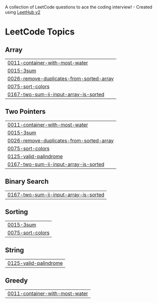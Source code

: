 A collection of LeetCode questions to ace the coding interview! - Created using [LeetHub v2](https://github.com/arunbhardwaj/LeetHub-2.0)
<!---LeetCode Topics Start-->
# LeetCode Topics
## Array
|  |
| ------- |
| [0011-container-with-most-water](https://github.com/Ashreet11/DSA/tree/master/0011-container-with-most-water) |
| [0015-3sum](https://github.com/Ashreet11/DSA/tree/master/0015-3sum) |
| [0026-remove-duplicates-from-sorted-array](https://github.com/Ashreet11/DSA/tree/master/0026-remove-duplicates-from-sorted-array) |
| [0075-sort-colors](https://github.com/Ashreet11/DSA/tree/master/0075-sort-colors) |
| [0167-two-sum-ii-input-array-is-sorted](https://github.com/Ashreet11/DSA/tree/master/0167-two-sum-ii-input-array-is-sorted) |
## Two Pointers
|  |
| ------- |
| [0011-container-with-most-water](https://github.com/Ashreet11/DSA/tree/master/0011-container-with-most-water) |
| [0015-3sum](https://github.com/Ashreet11/DSA/tree/master/0015-3sum) |
| [0026-remove-duplicates-from-sorted-array](https://github.com/Ashreet11/DSA/tree/master/0026-remove-duplicates-from-sorted-array) |
| [0075-sort-colors](https://github.com/Ashreet11/DSA/tree/master/0075-sort-colors) |
| [0125-valid-palindrome](https://github.com/Ashreet11/DSA/tree/master/0125-valid-palindrome) |
| [0167-two-sum-ii-input-array-is-sorted](https://github.com/Ashreet11/DSA/tree/master/0167-two-sum-ii-input-array-is-sorted) |
## Binary Search
|  |
| ------- |
| [0167-two-sum-ii-input-array-is-sorted](https://github.com/Ashreet11/DSA/tree/master/0167-two-sum-ii-input-array-is-sorted) |
## Sorting
|  |
| ------- |
| [0015-3sum](https://github.com/Ashreet11/DSA/tree/master/0015-3sum) |
| [0075-sort-colors](https://github.com/Ashreet11/DSA/tree/master/0075-sort-colors) |
## String
|  |
| ------- |
| [0125-valid-palindrome](https://github.com/Ashreet11/DSA/tree/master/0125-valid-palindrome) |
## Greedy
|  |
| ------- |
| [0011-container-with-most-water](https://github.com/Ashreet11/DSA/tree/master/0011-container-with-most-water) |
<!---LeetCode Topics End-->